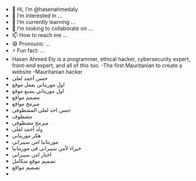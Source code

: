 - 👋 Hi, I’m @hasenahmedaly
- 👀 I’m interested in ...
- 🌱 I’m currently learning ...
- 💞️ I’m looking to collaborate on ...
- 📫 How to reach me ...
- 😄 Pronouns: ...
- ⚡ Fun fact: ...
- Hasen Ahmed Ely is a programmer, ethical hacker, cybersecurity expert, front-end expert, and all of this too. 
-The first Mauritanian to create a website
-Mauritanian hacker 
- حسن أحمد لعلى
- اول موريتاني يعمل موقع
- اول موريتاني يصنع موقع
- مصمم مواقع
- مبرمج مواقع
- حسن احد لعلى المشظوفى
- مشظوف
- مبرمج مشظوفى
- ولد أحمد لعلى
- هكر موريتاني
- موريتانيا امن سيبرانى
- خبراء لأمن سيبرانى فى موريتانيا
- اخبار امن سيبرانى
- تصميم موقع متكامل
- تصميم مواقع
- 
<!---
hasenahmedaly/hasenahmedaly is a ✨ special ✨ repository because its `README.md` (this file) appears on your GitHub profile.
You can click the Preview link to take a look at your changes.
--->
